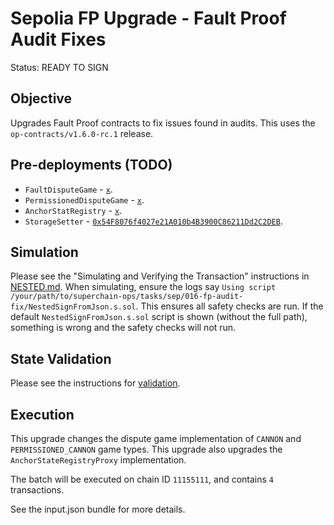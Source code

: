 # Sepolia FP Upgrade - Fault Proof Audit Fixes

Status: READY TO SIGN

## Objective

Upgrades Fault Proof contracts to fix issues found in audits. This uses the `op-contracts/v1.6.0-rc.1` release.

## Pre-deployments (TODO)

- `FaultDisputeGame` - [`x`](https://sepolia.etherscan.io/address/x).
- `PermissionedDisputeGame` - [`x`](https://sepolia.etherscan.io/address/x).
- `AnchorStatRegistry` - [`x`](https://sepolia.etherscan.io/address/x).
- `StorageSetter` - [`0x54F8076f4027e21A010b4B3900C86211Dd2C2DEB`](https://sepolia.etherscan.io/address/0x54F8076f4027e21A010b4B3900C86211Dd2C2DEB).

## Simulation

Please see the "Simulating and Verifying the Transaction" instructions in [NESTED.md](../../../NESTED.md).
When simulating, ensure the logs say `Using script /your/path/to/superchain-ops/tasks/sep/016-fp-audit-fix/NestedSignFromJson.s.sol`.
This ensures all safety checks are run. If the default `NestedSignFromJson.s.sol` script is shown (without the full path), something is wrong and the safety checks will not run.

## State Validation

Please see the instructions for [validation](./VALIDATION.md).

## Execution

This upgrade changes the dispute game implementation of `CANNON` and `PERMISSIONED_CANNON`
game types.
This upgrade also upgrades the `AnchorStateRegistryProxy` implementation.

The batch will be executed on chain ID `11155111`, and contains `4` transactions.

See the input.json bundle for more details.
